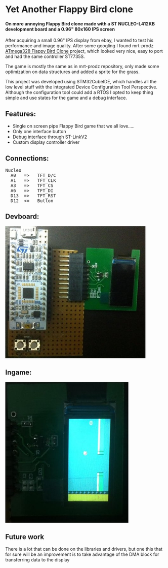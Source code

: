 # Yet Another Flappy Bird clone

#### On more annoying Flappy Bird clone made with a ST NUCLEO-L412KB development board and a 0.96" 80x160 IPS screen

After acquiring a small 0.96" IPS display from ebay, I wanted to test his performance and image quality. After some googling I found mrt-prodz [ATmega328 Flappy Bird Clone](https://github.com/mrt-prodz/ATmega328-Flappy-Bird-Clone) project, which looked very nice, easy to port and had the same controller ST7735S.

The game is mostly the same as in mrt-prodz repository, only made some optimization on data structures and added a sprite for the grass.

This project was developed using STM32CubeIDE, which handles all the low level stuff with the integrated Device Configuration Tool Perspective. Although the configuration tool could add a RTOS I opted to keep thing simple and use states for the game and a debug interface.

## Features:

- Single on screen pipe Flappy Bird game that we all love.....
- Only one interface button
- Debug interface through ST-LinkV2
- Custom display controller driver

## Connections:

<pre>
Nucleo     
  A0   =>   TFT_D/C
  A1   =>   TFT_CLK
  A3   =>   TFT_CS
  A6   =>   TFT_DI
  D13  =>   TFT_RST
  D12  <=   Button
</pre>

## Devboard:

![Dev-Board](https://raw.githubusercontent.com/r315/yafbc/master/nucleo-display.jpg)

## Ingame:

![In-Game](https://raw.githubusercontent.com/r315/yafbc/master/flappy-in-game.jpg)

## Future work

There is a lot that can be done on the libraries and drivers, but one this that for sure will be an improvement 
is to take advantage of the DMA block for transferring data to the display





